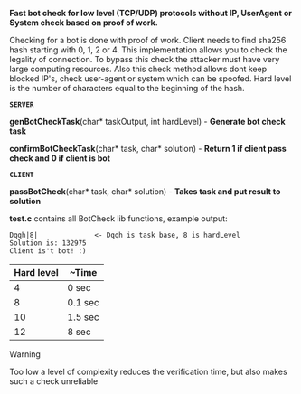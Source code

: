 **Fast bot check for low level (TCP/UDP) protocols without IP, UserAgent or System check based on proof of work.**

Checking for a bot is done with proof of work. Client needs to find
sha256 hash starting with 0, 1, 2 or 4. This implementation allows you to check the legality
of connection. To bypass this check the attacker must have very large computing resources.
Also this check method allows dont keep blocked IP's, check user-agent or system which
can be spoofed.
Hard level is the number of characters equal to the beginning of the hash.

**```SERVER```**

**genBotCheckTask**(char* taskOutput, int hardLevel) - **Generate bot check task**

**confirmBotCheckTask**(char* task, char* solution) - **Return 1 if client pass check and 0 if client is bot**

**```CLIENT```**

**passBotCheck**(char* task, char* solution) - **Takes task and put result to solution**

**test.c** contains all BotCheck lib functions, example output:
```
Dqqh|8|              <- Dqqh is task base, 8 is hardLevel 
Solution is: 132975
Client is't bot! :)
```
 
|Hard level| ~Time |
|---|---|
|4|0 sec|
|8|0.1 sec|
|10|1.5 sec|
|12|8 sec|

> [!WARNING]
> Too low a level of complexity reduces the verification time, but also makes such a check unreliable
